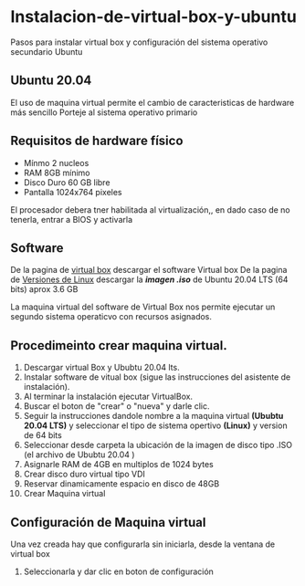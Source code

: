 # Instalacion-de-virtual-box-y-ubuntu
Pasos para instalar virtual box y configuración del sistema operativo secundario Ubuntu

## Ubuntu 20.04
El uso de maquina virtual permite el cambio de caracteristicas de hardware más sencillo
Porteje al sistema operativo primario 

## Requisitos de hardware físico
+ Mínmo 2 nucleos
+ RAM 8GB mínimo
+ Disco Duro 60 GB libre 
+ Pantalla 1024x764 pixeles

El procesador debera tner habilitada al virtualización,, en dado caso de no tenerla, entrar a BIOS y activarla

## Software 
De la pagina de [virtual box](https://www.virtualbox.org/) descargar el software Virtual box 
De la pagina de [Versiones de Linux](https://releases.ubuntu.com/) descargar la ***imagen .iso*** de Ubuntu 20.04 LTS (64 bits) aprox 3.6 GB

La maquina virtual del software de Virtual Box nos permite ejecutar un segundo sistema operaticvo con recursos asignados.

## Procedimeinto crear maquina virtual.
1. Descargar virtual Box y Ububtu 20.04 lts.
2. Instalar software de vitual box (sigue las instrucciones del asistente de instalación).
3. Al terminar la instalación ejecutar VirtualBox.
4. Buscar el boton de "crear" o "nueva" y darle clic.
5. Seguir la instrucciones dandole nombre a la maquina virtual **(Ububtu 20.04 LTS)** y seleccionar el tipo de sistema opertivo **(Linux)** y version de 64 bits
6. Seleccionar desde carpeta la ubicación de la imagen de disco tipo .ISO (el archivo de Ububtu 20.04 )
7. Asignarle RAM de 4GB en multiplos de 1024 bytes
8. Crear disco duro virtual tipo VDI
9. Reservar dinamicamente espacio en disco de 48GB
10. Crear Maquina virtual

## Configuración de Maquina virtual
Una vez creada hay que configurarla sin iniciarla, desde la ventana de virtual box
1. Seleccionarla y dar clic en boton de configuración
 


